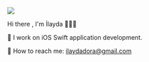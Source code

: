  
 
 <img src="https://media.giphy.com/media/ZRiLoLix9pnW7cVB5y/giphy.gif"> 
 
 Hi there , I'm İlayda 👩🏽‍💻 
 
🌟 I work on iOS Swift application development.

🌟 How to reach me:  ilaydadora@gmail.com
                    
                     

